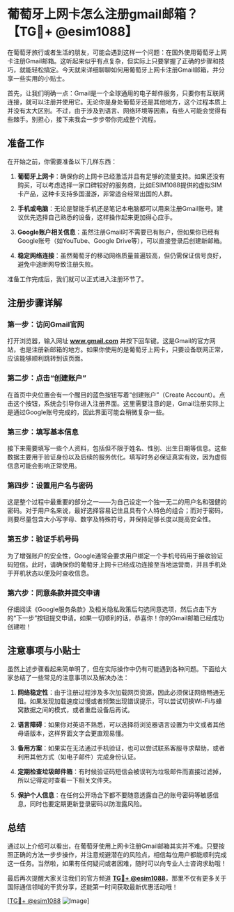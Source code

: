 # 葡萄牙上网卡怎么注册gmail邮箱？【TG💪+ @esim1088】

在葡萄牙旅行或者生活的朋友，可能会遇到这样一个问题：在国外使用葡萄牙上网卡注册Gmail邮箱。这听起来似乎有点复杂，但实际上只要掌握了正确的步骤和技巧，就能轻松搞定。今天就来详细聊聊如何用葡萄牙上网卡注册Gmail邮箱，并分享一些实用的小贴士。

首先，让我们明确一点：Gmail是一个全球通用的电子邮件服务，只要你有互联网连接，就可以注册并使用它。无论你是身处葡萄牙还是其他地方，这个过程本质上并没有太大区别。不过，由于涉及到语言、网络环境等因素，有些人可能会觉得有些棘手。别担心，接下来我会一步步带你完成整个流程。

## 准备工作

在开始之前，你需要准备以下几样东西：

1. **葡萄牙上网卡**：确保你的上网卡已经激活并且有足够的流量支持。如果还没有购买，可以考虑选择一家口碑较好的服务商，比如ESIM1088提供的虚拟SIM卡产品，这种卡支持多国漫游，非常适合经常出国的人群。
   
2. **手机或电脑**：无论是智能手机还是笔记本电脑都可以用来注册Gmail账号。建议优先选择自己熟悉的设备，这样操作起来更加得心应手。

3. **Google账户相关信息**：虽然注册Gmail时不需要已有账户，但如果你已经有Google账号（如YouTube、Google Drive等），可以直接登录后创建新邮箱。

4. **稳定网络连接**：虽然葡萄牙的移动网络质量普遍较高，但仍需保证信号良好，避免中途断网导致注册失败。

准备工作完成后，我们就可以正式进入注册环节了。

## 注册步骤详解

### 第一步：访问Gmail官网

打开浏览器，输入网址 **www.gmail.com** 并按下回车键。这是Gmail的官方网站，也是注册新邮箱的地方。如果你使用的是葡萄牙上网卡，只要设备联网正常，应该能够顺利跳转到该页面。

### 第二步：点击“创建账户”

在首页中央位置会有一个醒目的蓝色按钮写着“创建账户”（Create Account）。点击这个按钮，系统会引导你进入注册界面。这里需要注意的是，Gmail注册实际上是通过Google账号完成的，因此界面可能会稍微复杂一些。

### 第三步：填写基本信息

接下来需要填写一些个人资料，包括但不限于姓名、性别、出生日期等信息。这些数据主要用于验证身份以及后续的服务优化。填写时务必保证真实有效，因为虚假信息可能会影响正常使用。

### 第四步：设置用户名与密码

这是整个过程中最重要的部分之一——为自己设定一个独一无二的用户名和强健的密码。对于用户名来说，最好选择容易记住且具有个人特色的组合；而对于密码，则要尽量包含大小写字母、数字及特殊符号，并保持足够长度以提高安全性。

### 第五步：验证手机号码

为了增强账户的安全性，Google通常会要求用户绑定一个手机号码用于接收验证码短信。此时，请确保你的葡萄牙上网卡已经成功连接至当地运营商，并且手机处于开机状态以便及时查收信息。

### 第六步：同意条款并提交申请

仔细阅读《Google服务条款》及相关隐私政策后勾选同意选项，然后点击下方的“下一步”按钮提交申请。如果一切顺利的话，恭喜你！你的Gmail邮箱已经成功创建啦！

## 注意事项与小贴士

虽然上述步骤看起来简单明了，但在实际操作中仍有可能遇到各种问题。下面给大家总结了一些常见的注意事项以及解决办法：

1. **网络稳定性**：由于注册过程涉及多次加载网页资源，因此必须保证网络畅通无阻。如果发现加载速度过慢或者频繁出现错误提示，可以尝试切换Wi-Fi与蜂窝数据之间的模式，或者重启设备后再试。

2. **语言障碍**：如果你对英语不熟悉，可以选择将浏览器语言设置为中文或者其他母语版本，这样界面文字会更直观易懂。

3. **备用方案**：如果实在无法通过手机验证，也可以尝试联系客服寻求帮助，或者利用其他方式（如电子邮件）完成身份认证。

4. **定期检查垃圾邮件箱**：有时候验证码短信会被误判为垃圾邮件而直接过滤掉，所以记得定时查看一下相关文件夹。

5. **保护个人信息**：在任何公开场合下都不要随意透露自己的账号密码等敏感信息，同时也要定期更新登录密码以防泄露风险。

## 总结

通过以上介绍可以看出，在葡萄牙使用上网卡注册Gmail邮箱其实并不难。只要按照正确的方法一步步操作，并注意规避潜在的风险点，相信每位用户都能顺利完成这一任务。当然啦，如果有任何疑问或者困难，随时可以向专业人士咨询求助哦！

最后再次提醒大家关注我们的官方频道 **[TG💪+ @esim1088](https://t.me/s/esim1088)**，那里不仅有更多关于国际通信领域的干货分享，还能第一时间获取最新优惠活动哦！

[[TG💪+ @esim1088](https://t.me/s/esim1088) ![Image](https://i.postimg.cc/4NQfJmqS/Snipaste-2025-05-13-00-14-12.png)]